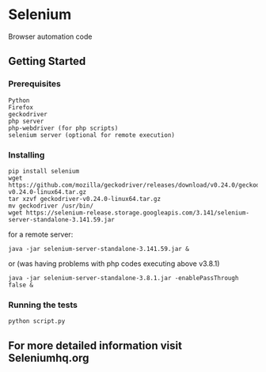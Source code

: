# Selenium
Browser automation code

## Getting Started


### Prerequisites
 
```
Python
Firefox
geckodriver
php server
php-webdriver (for php scripts)
selenium server (optional for remote execution)
```

### Installing

```
pip install selenium
wget https://github.com/mozilla/geckodriver/releases/download/v0.24.0/geckodriver-v0.24.0-linux64.tar.gz
tar xzvf geckodriver-v0.24.0-linux64.tar.gz
mv geckodriver /usr/bin/
wget https://selenium-release.storage.googleapis.com/3.141/selenium-server-standalone-3.141.59.jar
```
for a remote server:
```
java -jar selenium-server-standalone-3.141.59.jar &
```
or (was having problems with php codes executing above v3.8.1)
```
java -jar selenium-server-standalone-3.8.1.jar -enablePassThrough false &
```

### Running the tests

```
python script.py
```

## For more detailed information visit Seleniumhq.org
